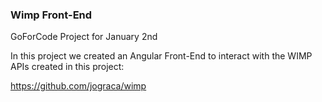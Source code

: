 ### Wimp Front-End

GoForCode Project for January 2nd

In this project we created an Angular Front-End to interact with the WIMP APIs created in this project:

https://github.com/jograca/wimp
